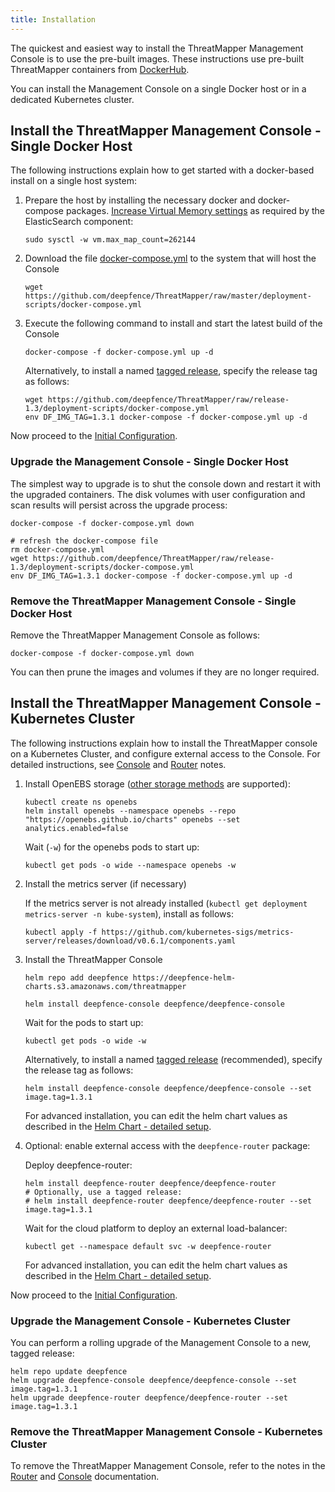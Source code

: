```yaml
---
title: Installation
---
```



The quickest and easiest way to install the ThreatMapper Management Console is to use the pre-built images.  These instructions use pre-built ThreatMapper containers from [DockerHub](https://hub.docker.com/u/deepfenceio).

You can install the Management Console on a single Docker host or in a dedicated Kubernetes cluster.

## Install the ThreatMapper Management Console - Single Docker Host

The following instructions explain how to get started with a docker-based install on a single host system:

1. Prepare the host by installing the necessary docker and docker-compose packages. [Increase Virtual Memory settings](https://www.elastic.co/guide/en/elasticsearch/reference/current/vm-max-map-count.html) as required by the ElasticSearch component:

    ```shell script
    sudo sysctl -w vm.max_map_count=262144
    ```
  
2. Download the file [docker-compose.yml](https://github.com/deepfence/ThreatMapper/blob/master/deployment-scripts/docker-compose.yml) to the system that will host the Console

    ```shell script
    wget https://github.com/deepfence/ThreatMapper/raw/master/deployment-scripts/docker-compose.yml
    ```

3. Execute the following command to install and start the latest build of the Console

    ```shell script
    docker-compose -f docker-compose.yml up -d
    ```

    Alternatively, to install a named [tagged release](https://github.com/deepfence/ThreatMapper/releases), specify the release tag as follows:

    ```shell script
    wget https://github.com/deepfence/ThreatMapper/raw/release-1.3/deployment-scripts/docker-compose.yml
    env DF_IMG_TAG=1.3.1 docker-compose -f docker-compose.yml up -d
    ```

Now proceed to the [Initial Configuration](Console-Initial-Configuration).

### Upgrade the Management Console - Single Docker Host

The simplest way to upgrade is to shut the console down and restart it with the upgraded containers.  The disk volumes with user configuration and scan results will persist across the upgrade process:

   ```shell script
   docker-compose -f docker-compose.yml down
   
   # refresh the docker-compose file
   rm docker-compose.yml
   wget https://github.com/deepfence/ThreatMapper/raw/release-1.3/deployment-scripts/docker-compose.yml
   env DF_IMG_TAG=1.3.1 docker-compose -f docker-compose.yml up -d
   ```

### Remove the ThreatMapper Management Console - Single Docker Host

Remove the ThreatMapper Management Console as follows:

   ```shell script
   docker-compose -f docker-compose.yml down
   ```

You can then prune the images and volumes if they are no longer required.

## Install the ThreatMapper Management Console - Kubernetes Cluster

The following instructions explain how to install the ThreatMapper console on a Kubernetes Cluster, and configure external access to the Console.  For detailed instructions, see [Console](https://github.com/deepfence/ThreatMapper/tree/master/deployment-scripts/helm-charts/deepfence-console) and [Router](https://github.com/deepfence/ThreatMapper/tree/master/deployment-scripts/helm-charts/deepfence-router) notes.

1. Install OpenEBS storage ([other storage methods](https://github.com/deepfence/ThreatMapper/tree/master/deployment-scripts/helm-charts/deepfence-console#install-deepfence-console-helm-chart) are supported):

    ```shell script
    kubectl create ns openebs
    helm install openebs --namespace openebs --repo "https://openebs.github.io/charts" openebs --set analytics.enabled=false
    ```
    
    Wait (```-w```) for the openebs pods to start up:
    
    ```shell script
    kubectl get pods -o wide --namespace openebs -w
    ```

2. Install the metrics server (if necessary)

    If the metrics server is not already installed (```kubectl get deployment metrics-server -n kube-system```), install as follows:

    ```shell script
    kubectl apply -f https://github.com/kubernetes-sigs/metrics-server/releases/download/v0.6.1/components.yaml
    ```

3. Install the ThreatMapper Console

    ```shell script
    helm repo add deepfence https://deepfence-helm-charts.s3.amazonaws.com/threatmapper

    helm install deepfence-console deepfence/deepfence-console
    ```

    Wait for the pods to start up:

    ```shell script
    kubectl get pods -o wide -w
    ```

    Alternatively, to install a named [tagged release](https://github.com/deepfence/ThreatMapper/releases) (recommended), specify the release tag as follows:

    ```shell script
    helm install deepfence-console deepfence/deepfence-console --set image.tag=1.3.1
    ```

    For advanced installation, you can edit the helm chart values as described in the [Helm Chart - detailed setup](https://github.com/deepfence/ThreatMapper/tree/master/deployment-scripts/helm-charts/deepfence-console#install-deepfence-console-helm-chart).

4. Optional: enable external access with the ```deepfence-router``` package:

    Deploy deepfence-router:

    ```shell script
    helm install deepfence-router deepfence/deepfence-router
    # Optionally, use a tagged release:
    # helm install deepfence-router deepfence/deepfence-router --set image.tag=1.3.1
    ```

    Wait for the cloud platform to deploy an external load-balancer:

    ```shell script
    kubectl get --namespace default svc -w deepfence-router
    ```

    For advanced installation, you can edit the helm chart values as described in the [Helm Chart - detailed setup](https://github.com/deepfence/ThreatMapper/tree/master/deployment-scripts/helm-charts/deepfence-router#install-deepfence-router-helm-chart).

Now proceed to the [Initial Configuration](Console-Initial-Configuration).

### Upgrade the Management Console - Kubernetes Cluster

You can perform a rolling upgrade of the Management Console to a new, tagged release:

   ```shell script
   helm repo update deepfence
   helm upgrade deepfence-console deepfence/deepfence-console --set image.tag=1.3.1
   helm upgrade deepfence-router deepfence/deepfence-router --set image.tag=1.3.1
   ```

### Remove the ThreatMapper Management Console - Kubernetes Cluster

To remove the ThreatMapper Management Console, refer to the notes in the [Router](https://github.com/deepfence/ThreatMapper/tree/master/deployment-scripts/helm-charts/deepfence-router) and [Console](https://github.com/deepfence/ThreatMapper/tree/master/deployment-scripts/helm-charts/deepfence-console) documentation.
